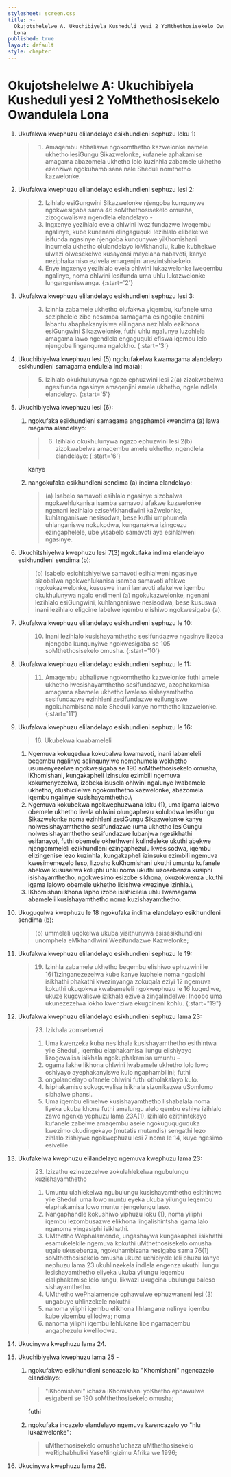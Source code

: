 ```yaml
---
stylesheet: screen.css
title: >-
  Okujotshelelwe A. Ukuchibiyela Kusheduli yesi 2 YoMthethosisekelo Owandulela
  Lona
published: true
layout: default
style: chapter
---
```


# Okujotshelelwe A: Ukuchibiyela Kusheduli yesi 2 YoMthethosisekelo Owandulela Lona

1.	Ukufakwa kwephuzu elilandelayo esikhundleni sephuzu loku 1:

	> 1. Amaqembu abhaliswe ngokomthetho kazwelonke namele ukhetho lesiGungu Sikazwelonke, kufanele aphakamise amagama abazomela ukhetho lolo kuzinhla zabamele ukhetho ezenziwe ngokuhambisana nale Sheduli nomthetho kazwelonke.

2.	Ukufakwa kwephuzu elilandelayo esikhundleni sephuzu lesi 2:

	> 2. Izihlalo esiGungwini Sikazwelonke njengoba kunqunywe ngokwesigaba sama 46 soMthethosisekelo omusha, zizogcwaliswa ngendlela elandelayo -
	>	1.	Ingxenye yezihlalo evela ohlwini lwezifundazwe lweqembu ngalinye,
    kube kunenani elingaguquki lezihlalo elibekelwe isifunda ngasinye njengoba kunqunywe yiKhomishani inqumela ukhetho olulandelayo loMkhandlu, kube kubhekwe ulwazi olwesekelwe kusayensi mayelana nabavoti, kanye neziphakamiso ezivela emaqenjini anezintshisekelo.
	>	1.	Enye ingxenye yezihlalo evela ohlwini lukazwelonke lweqembu
    ngalinye, noma ohlwini lesifunda uma uhlu lukazwelonke lungangeniswanga.
	> {:start='2'}

3.	Ukufakwa kwephuzu elilandelayo esikhundleni sephuzu lesi 3:

	> 3. Izinhla zabamele ukhetho olufakwa yiqembu, kufanele uma seziphelele zibe nesamba samagama esingeqile enanini labantu abaphakanyisiwe elilingana nezihlalo ezikhona esiGungwini Sikazwelonke, futhi uhlu ngalunye luzohlela amagama lawo ngendlela engaguquki efiswa iqembu lelo njengoba linganquma ngalokho.
	> {:start='3'}

4.	Ukuchibiyelwa kwephuzu lesi (5) ngokufakelwa kwamagama alandelayo esikhundleni samagama endulela indima(a):

	> 5. Izihlalo okukhulunywa ngazo ephuzwini lesi 2(a) zizokwabelwa ngesifunda ngasinye amaqenjini amele ukhetho, ngale ndlela elandelayo.
	> {:start='5'}

5.	Ukuchibiyelwa kwephuzu lesi (6):
	1.	ngokufaka esikhundleni samagama angaphambi kwendima (a) lawa
        magama alandelayo:

		> 6. Izihlalo okukhulunywa ngazo ephuzwini lesi 2(b) zizokwabelwa amaqembu amele ukhetho, ngendlela elandelayo: 
		> {:start='6'}
		
		kanye

	1.	nangokufaka esikhundleni sendima (a) indima elandelayo:

		> (a) Isabelo samavoti esihlalo ngasinye sizobalwa ngokwehlukanisa isamba samavoti afakwe kuzwelonke ngenani lezihlalo eziseMkhandlwini kaZwelonke, kuhlanganiswe nesisodwa, bese kuthi umphumela uhlanganiswe nokukodwa, kunganakwa izingcezu ezingaphelele, ube yisabelo samavoti aya esihlalweni ngasinye.

6.	Ukuchitshiyelwa kwephuzu lesi 7(3) ngokufaka indima elandelayo esikhundleni sendima (b):

	> (b) Isabelo esichitshiyelwe samavoti esihlalweni ngasinye sizobalwa ngokwehlukanisa isamba samavoti afakwe ngokukazwelonke, kususwe inani lamavoti afakelwe iqembu okukhulunywa ngalo endimeni (a) ngokukazwelonke, ngenani lezihlalo esiGungwini, kuhlanganiswe nesisodwa, bese kususwa inani lezihlalo eligcine labelwe iqembu elishiwo ngokwesigaba (a).

7.	Ukufakwa kwephuzu elilandelayo esikhundleni sephuzu le 10:

	> 10. Inani lezihlalo kusishayamthetho sesifundazwe ngasinye lizoba njengoba kunqunyiwe ngokwesigaba se 105 soMthethosisekelo omusha.
	> {:start='10'}

8.	Ukufakwa kwephuzu elilandelayo esikhundleni sephuzu le 11:

	> 11. Amaqembu abhaliswe ngokomthetho kazwelonke futhi amele ukhetho lwesishayamthetho sesifundazwe, azophakamisa amagama abamele ukhetho lwaleso sishayamthetho sesifundazwe ezinhleni zesifundazwe ezilungiswe ngokuhambisana nale Sheduli kanye nomthetho kazwelonke.
	> {:start='11'}

9.	Ukufakwa kwephuzu elilandelayo esikhundleni sephuzu le 16:

	> 16\. Ukubekwa kwabameleli
	>
	1.	Ngemuva kokuqedwa kokubalwa kwamavoti, inani labameleli beqembu ngalinye selinqunyiwe nomphumela wokhetho usumenyezelwe ngokwesigaba se 190 soMthethosisekelo omusha, iKhomishani, kungakapheli izinsuku ezimbili ngemuva kokumenyezelwa, izobeka isusela ohlwini ngalunye lwabamele ukhetho, olushicilelwe ngokomthetho kazwelonke, abazomela iqembu ngalinye kusishayamthetho.\\
	1.	Ngemuva kokubekwa ngokwephuzwana loku (1), uma igama lalowo obemele ukhetho livela ohlwini olungaphezu kolulodwa lesiGungu Sikazwelonke noma ezinhleni zesiGungu Sikazwelonke kanye nolwesishayamthetho sesifundazwe (uma ukhetho lesiGungu nolwesishayamthetho sesifundazwe lubanjwa ngesikhathi esifanayo), futhi obemele okhethweni kulindeleke ukuthi abekwe njengommeleli ezikhundleni ezingaphezulu kwesisodwa, iqembu elizingenise lezo kuzinhla, kungakapheli izinsuku ezimbili ngemuva kwesimemezelo leso, lizosho kuKhomishani ukuthi umuntu kufanele abekwe kususelwa koluphi uhlu noma ukuthi uzosebenza kusiphi isishayamthetho, ngokwesimo esizobe sikhona, okuzokwenza ukuthi igama lalowo obemele ukhetho licishwe kwezinye izinhla.\\
	1.	IKhomishani khona lapho izobe isishicilela uhlu lwamagama abameleli
    kusishayamthetho noma kuzishayamthetho.

10.	Ukuguqulwa kwephuzu le 18 ngokufaka indima elandelayo esikhundleni sendima (b):

	> (b) ummeleli uqokelwa ukuba yisithunywa esisesikhundleni unomphela eMkhandlwini Wezifundazwe Kazwelonke;

11.	Ukufakwa kwephuzu elilandelayo esikhundleni sephuzu le 19:

	> 19. Izinhla zabamele ukhetho beqembu elishiwo ephuzwini le 16(1)zinganezezelwa kube kanye kuphele noma ngasiphi isikhathi phakathi kwezinyanga zokuqala eziyi 12 ngemuva kokuthi ukuqokwa kwabameleli ngokwephuzu le 16 kuqediwe, ukuze kugcwaliswe izikhala ezivela zingalindelwe: Inqobo uma ukunezezelwa lokho kwenziwa ekugcineni kohlu.
    > {:start="19"}

12.	Ukufakwa kwephuzu elilandelayo esikhundleni sephuzu lama 23:

	> 23\. Izikhala zomsebenzi
	>
	> 1.	Uma kwenzeka kuba nesikhala kusishayamthetho esithintwa yile
    Sheduli, iqembu elaphakamisa ilungu elishiyayo lizogcwalisa isikhala
    ngokuphakamisa umuntu –
	>	1.	ogama lakhe likhona ohlwini lwabamele ukhetho lolo lowo oshiyayo ayephakanyiswe kulo ngaphambilini; futhi
	>	1.	ongolandelayo ofanele ohlwini futhi otholakalayo kulo.
	> 1.	Isiphakamiso sokugcwalisa isikhala sizonikezwa uSomlomo
    sibhalwe phansi.
	> 1.	Uma iqembu elimelwe kusishayamthetho lishabalala noma liyeka ukuba
    khona futhi amalungu alelo qembu eshiya izihlalo zawo ngenxa yephuzu
    lama 23A(1), izihlalo ezithintekayo kufanele zabelwe amaqembu asele ngokuguquguquka kwezimo okudingekayo (mutatis mutandis) sengathi lezo zihlalo zishiywe ngokwephuzu lesi 7 noma le 14, kuye ngesimo esivelile.

13.	Ukufakelwa kwephuzu elilandelayo ngemuva kwephuzu lama 23:

	> 23\. Izizathu ezinezezelwe zokulahlekelwa ngubulungu kuzishayamthetho
	>
	> 1.	Umuntu ulahlekelwa ngubulungu kusishayamthetho esithintwa yile Sheduli uma lowo muntu eyeka ukuba yilungu leqembu elaphakamisa lowo muntu njengelungu laso.
	> 1.	Nangaphandle kokushiwo yiphuzu loku (1), noma yiliphi iqembu
    lezombusazwe elikhona lingalishintsha igama lalo nganoma
    yingasiphi isikhathi.
	> 1.	UMthetho Wephalamende, ungashaywa kungakapheli isikhathi
    esamukelekile ngemuva kokuthi uMthethosisekelo omusha uqale
    ukusebenza, ngokuhambisana nesigaba sama 76(1) soMthethosisekelo
    omusha ukuze uchibiyele leli phuzu kanye nephuzu lama 23
    ukuhlinzekela indlela engenza ukuthi ilungu lesishayamthetho eliyeka
    ukuba yilungu leqembu elaliphakamise lelo lungu, likwazi ukugcina
    ubulungu baleso sishayamthetho.
	> 1.	UMthetho wePhalamende ophawulwe ephuzwaneni lesi (3) ungabuye
    uhlinzekele nokuthi –
	>	1.	nanoma yiliphi iqembu elikhona lihlangane nelinye iqembu kube
        yiqembu elilodwa; noma
	>	1.	nanoma yiliphi iqembu lehlukane libe ngamaqembu
    angaphezulu kwelilodwa.

14.	Ukucinywa kwephuzu lama 24.
15.	Ukuchibiyelwa kwephuzu lama 25 -
	1.	ngokufakwa esikhundleni sencazelo ka "Khomishani" ngencazelo elandelayo:

		> "iKhomishani" ichaza iKhomishani yoKhetho ephawulwe esigabeni se 190 soMthethosisekelo omusha; 

		futhi

	1.	ngokufaka incazelo elandelayo ngemuva kwencazelo yo "hlu lukazwelonke": 

        > uMthethosisekelo omusha’uchaza uMthethosisekelo weRiphabhuliki YaseNingizimu Afrika we 1996;

16.	Ukucinywa kwephuzu lama 26.
